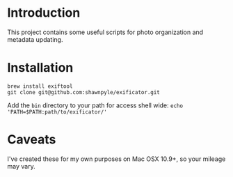 # Introduction
This project contains some useful scripts for photo organization and metadata updating.

# Installation
```
brew install exiftool
git clone git@github.com:shawnpyle/exificator.git
```

Add the `bin` directory to your path for access shell wide:
`echo 'PATH=$PATH:path/to/exificator/'`

# Caveats

I've created these for my own purposes on Mac OSX 10.9+, so your mileage may vary.
